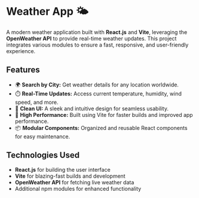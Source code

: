 # Weather App 🌤️  
A modern weather application built with **React.js** and **Vite**, leveraging the **OpenWeather API** to provide real-time weather updates. This project integrates various modules to ensure a fast, responsive, and user-friendly experience.  

## Features  
- 🌍 **Search by City:** Get weather details for any location worldwide.  
- ⏱️ **Real-Time Updates:** Access current temperature, humidity, wind speed, and more.  
- 🎨 **Clean UI:** A sleek and intuitive design for seamless usability.  
- 🚀 **High Performance:** Built using Vite for faster builds and improved app performance.  
- 📦 **Modular Components:** Organized and reusable React components for easy maintenance.  

## Technologies Used  
- **React.js** for building the user interface  
- **Vite** for blazing-fast builds and development  
- **OpenWeather API** for fetching live weather data  
- Additional npm modules for enhanced functionality  
